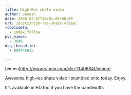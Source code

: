 ```yaml
---
title: High-Res skate video
author: Danesh
date: 2008-08-07T10:01:03+00:00
url: /posts/high-res-skate-video/
robotsmeta:
  - index,follow
pvc_views:
  - 3040
dsq_thread_id:
  - 898448935

---
```

[vimeo]http://www.vimeo.com/clip:1340684[/vimeo]

Awesome high-res shate video I stumbled onto today. Enjoy.

It&#8217;s available in HD too if you have the bandwidth.